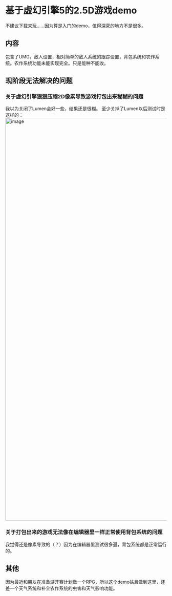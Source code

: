 # 基于虚幻引擎5的2.5D游戏demo
不建议下载来玩……因为算是入门的demo，值得深究的地方不是很多。
## 内容
包含了UMG，敌人设置，相对简单的敌人系统的跟踪设置，背包系统和农作系统。农作系统功能未能实现完全。只是能种不能收。
## 现阶段无法解决的问题
### 关于虚幻引擎狠狠压缩2D像素导致游戏打包出来糊糊的问题
我以为关闭了Lumen会好一些，结果还是很糊。
至少关掉了Lumen以后测试时是这样的：
<img width="2270" height="1258" alt="image" src="https://github.com/user-attachments/assets/6ac01e70-5351-4bf4-b289-aae98fffa2cb" />
### 关于打包出来的游戏无法像在编辑器里一样正常使用背包系统的问题
我觉得还是像素导致的（？）因为在编辑器里测试很多遍，背包系统都是正常运行的。
## 其他
因为最近和朋友在准备游开赛计划做一个RPG，所以这个demo姑且做到这里，还差一个天气系统和补全农作系统的虫害和天气影响功能。

